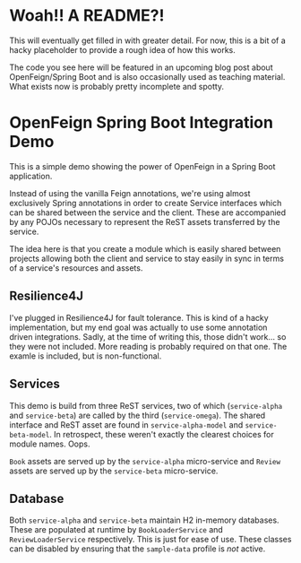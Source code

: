 # Woah!!  A README?!
This will eventually get filled in with greater detail.  For now, this is a bit of a hacky placeholder to provide a rough idea of how this works.

The code you see here will be featured in an upcoming blog post about OpenFeign/Spring Boot and is also occasionally used as teaching material.  What exists now is probably pretty incomplete and spotty.

# OpenFeign Spring Boot Integration Demo
This is a simple demo showing the power of OpenFeign in a Spring Boot application.  

Instead of using the vanilla Feign annotations, we're using almost exclusively Spring annotations in order to create Service interfaces which can be shared between the service and the client.  These are accompanied by any POJOs necessary to represent the ReST assets transferred by the service.  

The idea here is that you create a module which is easily shared between projects allowing both the client and service to stay easily in sync in terms of a service's resources and assets.

## Resilience4J
I've plugged in Resilience4J for fault tolerance.  This is kind of a hacky implementation, but my end goal was actually to use some annotation driven integrations.  Sadly, at the time of writing this, those didn't work... so they were not included.  More reading is probably required on that one.  The examle is included, but is non-functional.

## Services
This demo is build from three ReST services, two of which (`service-alpha` and `service-beta`) are called by the third (`service-omega`).  The shared interface and ReST asset are found in `service-alpha-model` and `service-beta-model`.  In retrospect, these weren't exactly the clearest choices for module names.  Oops.

`Book` assets are served up by the `service-alpha` micro-service and `Review` assets are served up by the `service-beta` micro-service. 

## Database
Both `service-alpha` and `service-beta` maintain H2 in-memory databases. These are populated at runtime by `BookLoaderService` and `ReviewLoaderService` respectively.  This is just for ease of use.  These classes can be disabled by ensuring that the `sample-data` profile is _not_ active. 